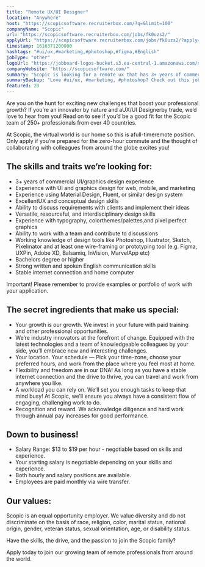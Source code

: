 ```yaml
---
title: "Remote UX/UI Designer"
location: "Anywhere"
host: "https://scopicsoftware.recruiterbox.com/?q=&limit=100"
companyName: "Scopic"
url: "https://scopicsoftware.recruiterbox.com/jobs/fk0uzs2/"
applyUrl: "https://scopicsoftware.recruiterbox.com/jobs/fk0uzs2/?apply=true"
timestamp: 1616371200000
hashtags: "#ui/ux,#marketing,#photoshop,#figma,#English"
jobType: "other"
logoUrl: "https://jobboard-logos-bucket.s3.eu-central-1.amazonaws.com/scopic"
companyWebsite: "https://scopicsoftware.com/"
summary: "Scopic is looking for a remote ux that has 3+ years of commercial UI/graphics design experience."
summaryBackup: "Love #ui/ux, #marketing, #photoshop? Check out this job post!"
featured: 20
---
```


Are you on the hunt for exciting new challenges that boost your professional growth? If you’re an innovator by nature and aUX/UI Designerby trade, we’d love to hear from you! Read on to see if you’d be a good fit for the Scopic team of 250+ professionals from over 40 countries.

At Scopic, the virtual world is our home so this is afull-timeremote position. Only apply if you’re prepared for the zero-hour commute and the thought of collaborating with colleagues from around the globe excites you!

## The skills and traits we’re looking for:

*   3+ years of commercial UI/graphics design experience
*   Experience with UI and graphics design for web, mobile, and marketing
*   Experience using Material Design, Fluent, or similar design system
*   ExcellentUX and conceptual design skills
*   Ability to discuss requirements with clients and implement their ideas
*   Versatile, resourceful, and interdisciplinary design skills
*   Experience with typography, colorthemes/palettes,and pixel perfect graphics
*   Ability to work with a team and contribute to discussions
*   Working knowledge of design tools like Photoshop, Illustrator, Sketch, Pixelmator and at least one wire-framing or prototyping tool (e.g. Figma, UXPin, Adobe XD, Balsamiq, InVision, MarvelApp etc)
*   Bachelors degree or higher
*   Strong written and spoken English communication skills
*   Stable internet connection and home computer

Important! Please remember to provide examples or portfolio of work with your application.

## The secret ingredients that make us special:

*   Your growth is our growth. We invest in your future with paid training and other professional opportunities.
*   We’re industry innovators at the forefront of change. Equipped with the latest technologies and a team of knowledgeable colleagues by your side, you’ll embrace new and interesting challenges.
*   Your location. Your schedule — Pick your time-zone, choose your preferred hours, and work from the place where you feel most at home.
*   Flexibility and freedom are in our DNA! As long as you have a stable internet connection and the drive to thrive, you can travel and work from anywhere you like.
*   A workload you can rely on. We’ll set you enough tasks to keep that mind busy! At Scopic, we’ll ensure you always have a consistent flow of engaging, challenging work to do.
*   Recognition and reward. We acknowledge diligence and hard work through annual pay increases for good performance.

## Down to business!

*   Salary Range: $13 to $19 per hour - negotiable based on skills and experience.
*   Your starting salary is negotiable depending on your skills and experience.
*   Both hourly and salary positions are available.
*   Employees are paid monthly via wire transfer.

## Our values:

Scopic is an equal opportunity employer. We value diversity and do not discriminate on the basis of race, religion, color, marital status, national origin, gender, veteran status, sexual orientation, age, or disability status.

Have the skills, the drive, and the passion to join the Scopic family?

Apply today to join our growing team of remote professionals from around the world.
